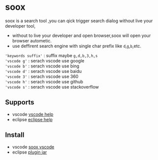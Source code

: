 # soox 
soox is a search tool ,you can qick trigger search dialog without live your developer tool,  
* without to live your developer and open browser,soox will open your browser autometic.  
* use deffirent search engine with single char prefix like `d`,`g`,`b`,etc.
 
`'keywords suffix'` : suffix maybe `g,d,b,3,h,s`  
`'vscode g'`  : serach vscode use google    
`'vscode b'` : serach vscode use bing  
`'vscode d'` : serach vscode use baidu  
`'vscode 3'` : serach vscode use 360     
`'vscode h'` : serach vscode use github   
`'vscode s'` : serach vscode use stackoverflow 

## Supports  
* vscode [vscode help](vscode/README.md)
* eclipse  [eclipse help](eclipse/README.md)

## Install
* vscode [soox vscode](https://marketplace.visualstudio.com/search?term=soox&target=VSCode)
* eclipse [plugin jar](https://github.com/smarkm/soox/releases/download/0.0.4/org.smark.soox.eclipse_0.0.4.jar)
